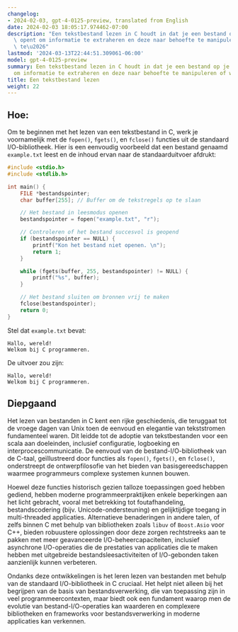 ```yaml
---
changelog:
- 2024-02-03, gpt-4-0125-preview, translated from English
date: 2024-02-03 18:05:17.974462-07:00
description: "Een tekstbestand lezen in C houdt in dat je een bestand op je systeem\
  \ opent om informatie te extraheren en deze naar behoefte te manipuleren of weer\
  \ te\u2026"
lastmod: '2024-03-13T22:44:51.309061-06:00'
model: gpt-4-0125-preview
summary: Een tekstbestand lezen in C houdt in dat je een bestand op je systeem opent
  om informatie te extraheren en deze naar behoefte te manipuleren of weer te geven.
title: Een tekstbestand lezen
weight: 22
---
```


## Hoe:
Om te beginnen met het lezen van een tekstbestand in C, werk je voornamelijk met de `fopen()`, `fgets()`, en `fclose()` functies uit de standaard I/O-bibliotheek. Hier is een eenvoudig voorbeeld dat een bestand genaamd `example.txt` leest en de inhoud ervan naar de standaarduitvoer afdrukt:

```c
#include <stdio.h>
#include <stdlib.h>

int main() {
    FILE *bestandspointer;
    char buffer[255]; // Buffer om de tekstregels op te slaan

    // Het bestand in leesmodus openen
    bestandspointer = fopen("example.txt", "r");

    // Controleren of het bestand succesvol is geopend
    if (bestandspointer == NULL) {
        printf("Kon het bestand niet openen. \n");
        return 1;
    }

    while (fgets(buffer, 255, bestandspointer) != NULL) {
        printf("%s", buffer);
    }

    // Het bestand sluiten om bronnen vrij te maken
    fclose(bestandspointer);
    return 0;
}
```

Stel dat `example.txt` bevat:
```
Hallo, wereld!
Welkom bij C programmeren.
```

De uitvoer zou zijn:
```
Hallo, wereld!
Welkom bij C programmeren.
```

## Diepgaand
Het lezen van bestanden in C kent een rijke geschiedenis, die teruggaat tot de vroege dagen van Unix toen de eenvoud en elegantie van tekststromen fundamenteel waren. Dit leidde tot de adoptie van tekstbestanden voor een scala aan doeleinden, inclusief configuratie, logboeking en interprocescommunicatie. De eenvoud van de bestand-I/O-bibliotheek van de C-taal, geïllustreerd door functies als `fopen()`, `fgets()`, en `fclose()`, onderstreept de ontwerpfilosofie van het bieden van basisgereedschappen waarmee programmeurs complexe systemen kunnen bouwen.

Hoewel deze functies historisch gezien talloze toepassingen goed hebben gediend, hebben moderne programmeerpraktijken enkele beperkingen aan het licht gebracht, vooral met betrekking tot foutafhandeling, bestandscodering (bijv. Unicode-ondersteuning) en gelijktijdige toegang in multi-threaded applicaties. Alternatieve benaderingen in andere talen, of zelfs binnen C met behulp van bibliotheken zoals `libuv` of `Boost.Asio` voor C++, bieden robuustere oplossingen door deze zorgen rechtstreeks aan te pakken met meer geavanceerde I/O-beheercapaciteiten, inclusief asynchrone I/O-operaties die de prestaties van applicaties die te maken hebben met uitgebreide bestandsleesactiviteiten of I/O-gebonden taken aanzienlijk kunnen verbeteren.

Ondanks deze ontwikkelingen is het leren lezen van bestanden met behulp van de standaard I/O-bibliotheek in C cruciaal. Het helpt niet alleen bij het begrijpen van de basis van bestandsverwerking, die van toepassing zijn in veel programmeercontexten, maar biedt ook een fundament waarop men de evolutie van bestand-I/O-operaties kan waarderen en complexere bibliotheken en frameworks voor bestandsverwerking in moderne applicaties kan verkennen.
